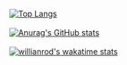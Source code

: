 [![Top Langs](https://github-readme-stats.vercel.app/api/top-langs/?username=adekurniawan22&layout=compact&hide=html)](https://github.com/anuraghazra/github-readme-stats) <br> <br>
[![Anurag's GitHub stats](https://github-readme-stats.vercel.app/api?username=adekurniawan22&show_icons=true)](https://github.com/anuraghazra/github-readme-stats) <br> <br>
[![willianrod's wakatime stats](https://github-readme-stats.vercel.app/api/wakatime?username=adekurniawan22)](https://github.com/anuraghazra/github-readme-stats)
